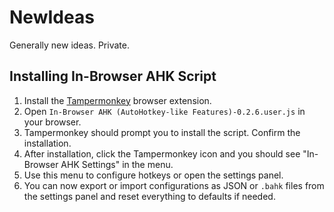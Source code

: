 # NewIdeas
Generally new ideas. Private.

## Installing In-Browser AHK Script
1. Install the [Tampermonkey](https://www.tampermonkey.net/) browser extension.
2. Open `In-Browser AHK (AutoHotkey-like Features)-0.2.6.user.js` in your browser.
3. Tampermonkey should prompt you to install the script. Confirm the installation.
4. After installation, click the Tampermonkey icon and you should see "In-Browser AHK Settings" in the menu.
5. Use this menu to configure hotkeys or open the settings panel.
6. You can now export or import configurations as JSON or `.bahk` files from the settings panel and reset everything to defaults if needed.
